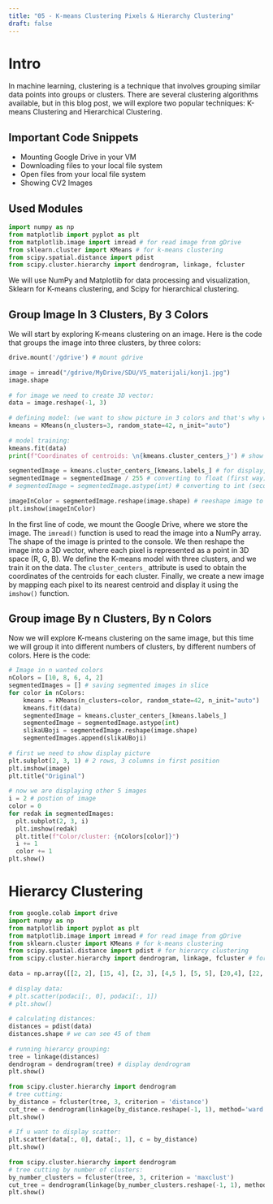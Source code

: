 ```yaml
---
title: "05 - K-means Clustering Pixels & Hierarchy Clustering"
draft: false
---
```


# Intro
In machine learning, clustering is a technique that involves grouping similar data points into groups or clusters. There are several clustering algorithms available, but in this blog post, we will explore two popular techniques: K-means Clustering and Hierarchical Clustering.

## Important Code Snippets
- Mounting Google Drive in your VM
- Downloading files to your local file system
- Open files from your local file system
- Showing CV2 Images

## Used Modules

```Python
import numpy as np  
from matplotlib import pyplot as plt  
from matplotlib.image import imread # for read image from gDrive
from sklearn.cluster import KMeans # for k-means clustering
from scipy.spatial.distance import pdist 
from scipy.cluster.hierarchy import dendrogram, linkage, fcluster
```

We will use NumPy and Matplotlib for data processing and visualization, Sklearn for K-means clustering, and Scipy for hierarchical clustering.

## Group Image In 3 Clusters, By 3 Colors

We will start by exploring K-means clustering on an image. Here is the code that groups the image into three clusters, by three colors:

```Python
drive.mount('/gdrive') # mount gdrive  
  
image = imread("/gdrive/MyDrive/SDU/V5_materijali/konj1.jpg")  
image.shape  
  
# for image we need to create 3D vector:  
data = image.reshape(-1, 3)  
  
# defining model: (we want to show picture in 3 colors and that's why we use 3 clusters):  
kmeans = KMeans(n_clusters=3, random_state=42, n_init="auto")  
  
# model training:  
kmeans.fit(data)  
print(f"Coordinates of centroids: \n{kmeans.cluster_centers_}") # show coordinates of centroids  
  
segmentedImage = kmeans.cluster_centers_[kmeans.labels_] # for display, picture need to be in int or float from 0 to 1  
segmentedImage = segmentedImage / 255 # converting to float (first way)  
# segmentedImage = segmentedImage.astype(int) # converting to int (seconde-way)  
  
imageInColor = segmentedImage.reshape(image.shape) # reeshape image to image.shape like we are previous do  
plt.imshow(imageInColor)
```

In the first line of code, we mount the Google Drive, where we store the image. The `imread()` function is used to read the image into a NumPy array. The shape of the image is printed to the console. We then reshape the image into a 3D vector, where each pixel is represented as a point in 3D space (R, G, B). We define the K-means model with three clusters, and we train it on the data. The `cluster_centers_` attribute is used to obtain the coordinates of the centroids for each cluster. Finally, we create a new image by mapping each pixel to its nearest centroid and display it using the `imshow()` function.

## Group image By n Clusters, By n Colors

Now we will explore K-means clustering on the same image, but this time we will group it into different numbers of clusters, by different numbers of colors. Here is the code:

```Python
# Image in n wanted colors  
nColors = [10, 8, 6, 4, 2]  
segmentedImages = [] # saving segmented images in slice  
for color in nColors:  
    kmeans = KMeans(n_clusters=color, random_state=42, n_init="auto")  
    kmeans.fit(data)  
    segmentedImage = kmeans.cluster_centers_[kmeans.labels_]  
    segmentedImage = segmentedImage.astype(int)  
    slikaUBoji = segmentedImage.reshape(image.shape)  
    segmentedImages.append(slikaUBoji)  
  
# first we need to show display picture  
plt.subplot(2, 3, 1) # 2 rows, 3 columns in first position  
plt.imshow(image)  
plt.title("Original")  
  
# now we are displaying other 5 images  
i = 2 # postion of image  
color = 0  
for redak in segmentedImages:  
  plt.subplot(2, 3, i)  
  plt.imshow(redak)  
  plt.title(f"Color/cluster: {nColors[color]}")  
  i += 1  
  color += 1  
plt.show()
```

# Hierarcy Clustering

```Python
from google.colab import drive  
import numpy as np    
from matplotlib import pyplot as plt    
from matplotlib.image import imread # for read image from gDrive  
from sklearn.cluster import KMeans # for k-means clustering  
from scipy.spatial.distance import pdist # for hierarcy clustering  
from scipy.cluster.hierarchy import dendrogram, linkage, fcluster # for hierarcy clustering  
  
data = np.array([[2, 2], [15, 4], [2, 3], [4,5 ], [5, 5], [20,4], [22, 7], [17, 7], [20, 10], [3, 3]])  
  
# display data:  
# plt.scatter(podaci[:, 0], podaci[:, 1])  
# plt.show()  
  
# calculating distances:  
distances = pdist(data)  
distances.shape # we can see 45 of them  
  
# running hierarcy grouping:  
tree = linkage(distances)  
dendrogram = dendrogram(tree) # display dendrogram  
plt.show()  
  
from scipy.cluster.hierarchy import dendrogram  
# tree cutting:  
by_distance = fcluster(tree, 3, criterion = 'distance')  
cut_tree = dendrogram(linkage(by_distance.reshape(-1, 1), method='ward'))  
plt.show()  
  
# If u want to display scatter:  
plt.scatter(data[:, 0], data[:, 1], c = by_distance)  
plt.show()  
  
from scipy.cluster.hierarchy import dendrogram  
# tree cutting by number of clusters:  
by_number_clusters = fcluster(tree, 3, criterion = 'maxclust')  
cut_tree = dendrogram(linkage(by_number_clusters.reshape(-1, 1), method='ward'))  
plt.show()
```